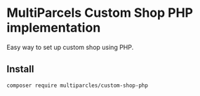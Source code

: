 # MultiParcels Custom Shop PHP implementation

Easy way to set up custom shop using PHP.

## Install

```bash
composer require multiparcles/custom-shop-php
```
